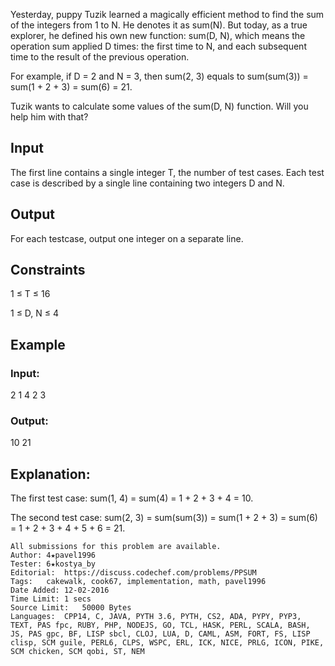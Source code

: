 Yesterday, puppy Tuzik learned a magically efficient method to find the sum of the integers from 1 to N. He denotes it as sum(N). But today, as a true explorer, he defined his own new function: sum(D, N), which means the operation sum applied D times: the first time to N, and each subsequent time to the result of the previous operation.

For example, if D = 2 and N = 3, then sum(2, 3) equals to sum(sum(3)) = sum(1 + 2 + 3) = sum(6) = 21.

Tuzik wants to calculate some values of the sum(D, N) function. Will you help him with that?

## Input
The first line contains a single integer T, the number of test cases. Each test case is described by a single line containing two integers D and N.

## Output
For each testcase, output one integer on a separate line.

## Constraints
1 ≤ T ≤ 16

1 ≤ D, N ≤ 4
## Example
### Input:
2
1 4
2 3

### Output:
10
21
## Explanation:
The first test case: sum(1, 4) = sum(4) = 1 + 2 + 3 + 4 = 10.

The second test case: sum(2, 3) = sum(sum(3)) = sum(1 + 2 + 3) = sum(6) = 1 + 2 + 3 + 4 + 5 + 6 = 21.

```
All submissions for this problem are available.
Author:	4★pavel1996
Tester:	6★kostya_by
Editorial:	https://discuss.codechef.com/problems/PPSUM
Tags:	cakewalk, cook67, implementation, math, pavel1996
Date Added:	12-02-2016
Time Limit:	1 secs
Source Limit:	50000 Bytes
Languages:	CPP14, C, JAVA, PYTH 3.6, PYTH, CS2, ADA, PYPY, PYP3, TEXT, PAS fpc, RUBY, PHP, NODEJS, GO, TCL, HASK, PERL, SCALA, BASH, JS, PAS gpc, BF, LISP sbcl, CLOJ, LUA, D, CAML, ASM, FORT, FS, LISP clisp, SCM guile, PERL6, CLPS, WSPC, ERL, ICK, NICE, PRLG, ICON, PIKE, SCM chicken, SCM qobi, ST, NEM
```
